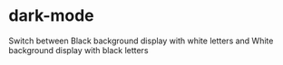 # dark-mode
Switch between Black background display with white letters and White background display with black letters
